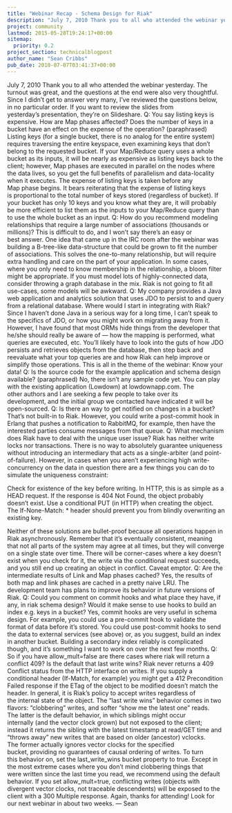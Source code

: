 ```yaml
---
title: "Webinar Recap - Schema Design for Riak"
description: "July 7, 2010 Thank you to all who attended the webinar yesterday. The turnout was great, and the questions at the end were also very thoughtful. Since I didn't get to answer very many, I've reviewed the questions below, in no particular order. If you want to review the slides from yesterday's pre"
project: community
lastmod: 2015-05-28T19:24:17+00:00
sitemap:
  priority: 0.2
project_section: technicalblogpost
author_name: "Sean Cribbs"
pub_date: 2010-07-07T03:41:37+00:00
---
```

July 7, 2010
Thank you to all who attended the webinar yesterday. The turnout was great, and the questions at the end were also very thoughtful. Since I didn’t get to answer very many, I’ve reviewed the questions below, in no particular order. If you want to review the slides from yesterday’s presentation, they’re on Slideshare.
Q: You say listing keys is expensive. How are Map phases affected? Does the number of keys in a bucket have an effect on the expense of the operation? (paraphrased)
Listing keys (for a single bucket, there is no analog for the entire system) requires traversing the entire keyspace, even examining keys that don’t belong to the requested bucket. If your Map/Reduce query uses a whole bucket as its inputs, it will be nearly as expensive as listing keys back to the client; however, Map phases are executed in parallel on the nodes where the data lives, so you get the full benefits of parallelism and data-locality when it executes. The expense of listing keys is taken before any Map phase begins.
It bears reiterating that the expense of listing keys is proportional to the total number of keys stored (regardless of bucket). If your bucket has only 10 keys and you know what they are, it will probably be more efficient to list them as the inputs to your Map/Reduce query than to use the whole bucket as an input.
Q: How do you recommend modeling relationships that require a large number of associations (thousands or millions)?
This is difficult to do, and I won’t say there’s an easy or best answer. One idea that came up in the IRC
 room after the webinar was building a B-tree-like data-structure that could be grown to fit the number of associations. This solves the one-to-many relationship, but will require extra handling and care on the part of your application. In some cases, where you only need to know membership in the relationship, a bloom filter might be appropriate. If you must model lots of highly-connected data, consider throwing a graph database in the mix. Riak is not going to fit all use-cases, some models will be awkward.
Q: My company provides a Java web application and analytics solution that uses JDO to persist to and query from a relational database. Where would I start in integrating with Riak?
Since I haven’t done Java in a serious way for a long time, I can’t speak to the specifics of JDO, or how you might work on migrating away from it. However, I have found that most ORMs hide things from the
developer that he/she should really be aware of — how the mapping is performed, what queries are executed, etc. You’ll likely have to look into the guts of how JDO persists and retrieves objects from the database, then step back and reevaluate what your top queries are and how Riak can help improve or simplify those operations. This is all in the theme of the webinar: Know your data!
Q: Is the source code for the example application and schema design available? (paraphrased)
No, there isn’t any sample code yet. You can play with the existing application (Lowdown) at lowdownapp.com. The other authors and I are seeking a few people to take over its development, and the initial group we contacted have indicated it will be open-sourced.
Q: Is there an way to get notified on changes in a bucket?
That’s not built-in to Riak. However, you could write a post-commit hook in Erlang that pushes a notification to RabbitMQ, for example, then have the interested parties consume messages from that queue.
Q: What mechanism does Riak have to deal with the unique user issue?
Riak has neither write locks nor transactions. There is no way to absolutely guarantee uniqueness without introducing an intermediary that acts as a single-arbiter (and point-of-failure). However, in cases when you aren’t experiencing high write-concurrency on the data in question there are a few things you can do to simulate the uniqueness constraint:

Check for existence of the key before writing. In HTTP, this is as simple as a HEAD request. If the response is 404 Not Found, the object probably doesn’t exist.
Use a conditional PUT (in HTTP) when creating the object. The If-None-Match: \* header should prevent you from blindly overwriting an existing key.

Neither of these solutions are bullet-proof because all operations happen in Riak asynchronously. Remember that it’s eventually consistent, meaning that not all parts of the system may agree at all times, but they will converge on a single state over time. There will be corner-cases where a key doesn’t exist when you check for it, the write via the conditional request succeeds, and you still end up creating an object in conflict. Caveat emptor.
Q: Are the intermediate results of Link and Map phases cached?
Yes, the results of both map and link phases are cached in a pretty naive LRU. The development team has plans to improve its behavior in future versions of Riak.
Q: Could you comment on commit hooks and what place they have, if any, in riak schema design? Would it make sense to use hooks to build an index e.g. keys in a bucket?
Yes, commit hooks are very useful in schema design. For example, you could use a pre-commit hook to validate the format of data before it’s stored. You could use post-commit hooks to send the data to external services (see above) or, as you suggest, build an index in another bucket. Building a secondary index reliably is complicated though, and it’s something I want to work on over the next few months.
Q: So if you have allow\_mult=false are there cases where riak will return a conflict 409? Is the default that last write wins?
Riak never returns a 409 Conflict status from the HTTP interface on writes. If you supply a conditional header (If-Match, for example) you might get a 412 Precondition Failed response if the ETag of the object to be modified doesn’t match the header. In general, it is Riak’s policy to accept writes regardless of the internal state of the object.
The “last write wins” behavior comes in two flavors: “clobbering” writes, and softer “show me the latest one” reads. The latter is the default behavior, in which siblings might occur internally (and the vector clock grown) but not exposed to the client; instead it returns the sibling with the latest timestamp at read/GET time and “throws away” new writes that are based on older (ancestor) vclocks. The former actually ignores vector clocks for the specified bucket, providing no guarantees of causal ordering of writes. To turn this behavior on, set the last\_write\_wins bucket property to true. Except in the most extreme cases where you don’t mind clobbering things that were written since the last time you read, we recommend using the default behavior. If you set allow\_mult=true, conflicting writes (objects with divergent vector clocks, not traceable descendents) will be exposed to the client with a 300 Multiple response.
Again, thanks for attending! Look for our next webinar in about two weeks.
— Sean
